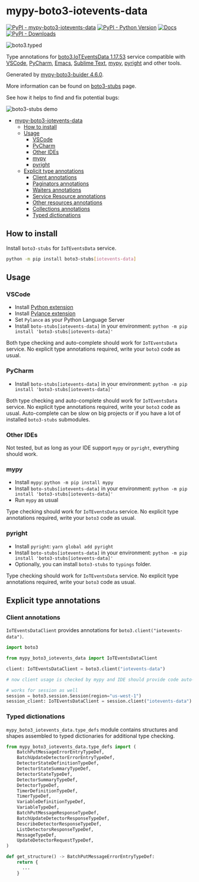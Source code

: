# mypy-boto3-iotevents-data

[![PyPI - mypy-boto3-iotevents-data](https://img.shields.io/pypi/v/mypy-boto3-iotevents-data.svg?color=blue)](https://pypi.org/project/mypy-boto3-iotevents-data)
[![PyPI - Python Version](https://img.shields.io/pypi/pyversions/mypy-boto3-iotevents-data.svg?color=blue)](https://pypi.org/project/mypy-boto3-iotevents-data)
[![Docs](https://img.shields.io/readthedocs/mypy-boto3-builder.svg?color=blue)](https://mypy-boto3-builder.readthedocs.io/)
[![PyPI - Downloads](https://img.shields.io/pypi/dw/mypy-boto3-iotevents-data?color=blue)](https://pypistats.org/packages/mypy-boto3-iotevents-data)

![boto3.typed](https://github.com/vemel/mypy_boto3_builder/raw/master/logo.png)

Type annotations for
[boto3.IoTEventsData 1.17.53](https://boto3.amazonaws.com/v1/documentation/api/1.17.53/reference/services/iotevents-data.html#IoTEventsData) service
compatible with
[VSCode](https://code.visualstudio.com/),
[PyCharm](https://www.jetbrains.com/pycharm/),
[Emacs](https://www.gnu.org/software/emacs/),
[Sublime Text](https://www.sublimetext.com/),
[mypy](https://github.com/python/mypy),
[pyright](https://github.com/microsoft/pyright)
and other tools.

Generated by [mypy-boto3-buider 4.6.0](https://github.com/vemel/mypy_boto3_builder).

More information can be found on [boto3-stubs](https://pypi.org/project/boto3-stubs/) page.

See how it helps to find and fix potential bugs:

![boto3-stubs demo](https://github.com/vemel/mypy_boto3_builder/raw/master/demo.gif)

- [mypy-boto3-iotevents-data](#mypy-boto3-iotevents-data)
  - [How to install](#how-to-install)
  - [Usage](#usage)
    - [VSCode](#vscode)
    - [PyCharm](#pycharm)
    - [Other IDEs](#other-ides)
    - [mypy](#mypy)
    - [pyright](#pyright)
  - [Explicit type annotations](#explicit-type-annotations)
    - [Client annotations](#client-annotations)
    - [Paginators annotations](#paginators-annotations)
    - [Waiters annotations](#waiters-annotations)
    - [Service Resource annotations](#service-resource-annotations)
    - [Other resources annotations](#other-resources-annotations)
    - [Collections annotations](#collections-annotations)
    - [Typed dictionations](#typed-dictionations)

## How to install

Install `boto3-stubs` for `IoTEventsData` service.

```bash
python -m pip install boto3-stubs[iotevents-data]
```

## Usage

### VSCode

- Install [Python extension](https://marketplace.visualstudio.com/items?itemName=ms-python.python)
- Install [Pylance extension](https://marketplace.visualstudio.com/items?itemName=ms-python.vscode-pylance)
- Set `Pylance` as your Python Language Server
- Install `boto-stubs[iotevents-data]` in your environment: `python -m pip install 'boto3-stubs[iotevents-data]'`

Both type checking and auto-complete should work for `IoTEventsData` service.
No explicit type annotations required, write your `boto3` code as usual.

### PyCharm

- Install `boto-stubs[iotevents-data]` in your environment: `python -m pip install 'boto3-stubs[iotevents-data]'`

Both type checking and auto-complete should work for `IoTEventsData` service.
No explicit type annotations required, write your `boto3` code as usual.
Auto-complete can be slow on big projects or if you have a lot of installed `boto3-stubs` submodules.

### Other IDEs

Not tested, but as long as your IDE support `mypy` or `pyright`, everything should work.

### mypy

- Install `mypy`: `python -m pip install mypy`
- Install `boto-stubs[iotevents-data]` in your environment: `python -m pip install 'boto3-stubs[iotevents-data]'`
- Run `mypy` as usual

Type checking should work for `IoTEventsData` service.
No explicit type annotations required, write your `boto3` code as usual.

### pyright

- Install `pyright`: `yarn global add pyright`
- Install `boto-stubs[iotevents-data]` in your environment: `python -m pip install 'boto3-stubs[iotevents-data]'`
- Optionally, you can install `boto3-stubs` to `typings` folder.

Type checking should work for `IoTEventsData` service.
No explicit type annotations required, write your `boto3` code as usual.

## Explicit type annotations

### Client annotations

`IoTEventsDataClient` provides annotations for `boto3.client("iotevents-data")`.

```python
import boto3

from mypy_boto3_iotevents_data import IoTEventsDataClient

client: IoTEventsDataClient = boto3.client("iotevents-data")

# now client usage is checked by mypy and IDE should provide code auto-complete

# works for session as well
session = boto3.session.Session(region="us-west-1")
session_client: IoTEventsDataClient = session.client("iotevents-data")
```








### Typed dictionations

`mypy_boto3_iotevents_data.type_defs` module contains structures and shapes assembled
to typed dictionaries for additional type checking.

```python
from mypy_boto3_iotevents_data.type_defs import (
    BatchPutMessageErrorEntryTypeDef,
    BatchUpdateDetectorErrorEntryTypeDef,
    DetectorStateDefinitionTypeDef,
    DetectorStateSummaryTypeDef,
    DetectorStateTypeDef,
    DetectorSummaryTypeDef,
    DetectorTypeDef,
    TimerDefinitionTypeDef,
    TimerTypeDef,
    VariableDefinitionTypeDef,
    VariableTypeDef,
    BatchPutMessageResponseTypeDef,
    BatchUpdateDetectorResponseTypeDef,
    DescribeDetectorResponseTypeDef,
    ListDetectorsResponseTypeDef,
    MessageTypeDef,
    UpdateDetectorRequestTypeDef,
)

def get_structure() -> BatchPutMessageErrorEntryTypeDef:
    return {
      ...
    }
```
